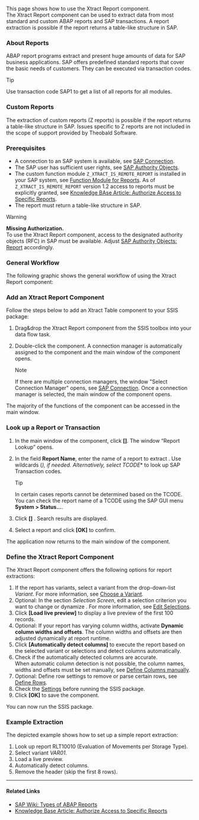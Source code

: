 This page shows how to use the Xtract Report component.\
The Xtract Report component can be used to extract data from most standard and custom ABAP reports and SAP transactions. A report extraction is possible if the report returns a table-like structure in SAP.

### About Reports

ABAP report programs extract and present huge amounts of data for SAP business applications. SAP offers predefined standard reports that cover the basic needs of customers. They can be executed via transaction codes.

Tip

Use transaction code SAP1 to get a list of all reports for all modules.

### Custom Reports

The extraction of custom reports (Z reports) is possible if the report returns a table-like structure in SAP. Issues specific to Z reports are not included in the scope of support provided by Theobald Software.

### Prerequisites

- A connection to an SAP system is available, see [SAP Connection](../sap-connection/).
- The SAP user has sufficient user rights, see [SAP Authority Objects](../setup-in-sap/sap-authority-objects/#report).
- The custom function module `Z_XTRACT_IS_REMOTE_REPORT` is installed in your SAP system, see [Function Module for Reports](../setup-in-sap/custom-function-module-for-reports/#installation-of-z_xtract_is_remote_report). As of `Z_XTRACT_IS_REMOTE_REPORT` version 1.2 access to reports must be explicitly granted, see [Knowledge BAse Article: Authorize Access to Specific Reports](../../knowledge-base/authorize-access-to-specific-reports/).
- The report must return a table-like structure in SAP.

Warning

**Missing Authorization.**\
To use the Xtract Report component, access to the designated authority objects (RFC) in SAP must be available. Adjust [SAP Authority Objects: Report](../setup-in-sap/sap-authority-objects/#report) accordingly.

### General Workflow

The following graphic shows the general workflow of using the Xtract Report component:

### Add an Xtract Report Component

Follow the steps below to add an Xtract Table component to your SSIS package:

1. Drag&drop the Xtract Report component from the SSIS toolbox into your data flow task.

1. Double-click the component. A connection manager is automatically assigned to the component and the main window of the component opens.

   Note

   If there are multiple connection managers, the window "Select Connection Manager" opens, see [SAP Connection](../sap-connection/#assign-connection-managers-to-xtract-components). Once a connection manager is selected, the main window of the component opens.

The majority of the functions of the component can be accessed in the main window.

### Look up a Report or Transaction

1. In the main window of the component, click **[]**. The window “Report Lookup” opens.

1. In the field **Report Name**, enter the name of a report to extract . Use wildcards (*), if needed. Alternatively, select* *TCODE*\* to look up SAP Transaction codes.

   Tip

   In certain cases reports cannot be determined based on the TCODE. You can check the report name of a TCODE using the SAP GUI menu **System > Status...**.

1. Click **[]** . Search results are displayed.

1. Select a report and click **[OK]** to confirm.

The application now returns to the main window of the component.

### Define the Xtract Report Component

The Xtract Report component offers the following options for report extractions:

1. If the report has variants, select a variant from the drop-down-list *Variant*. For more information, see [Choose a Variant](variants-and-selections/#choose-a-variant).
1. Optional: In the section *Selection Screen*, edit a selection criterion you want to change or dynamize . For more information, see [Edit Selections](variants-and-selections/#edit-selections).
1. Click **[Load live preview]** to display a live preview of the first 100 records.
1. Optional: If your report has varying column widths, activate **Dynamic column widths and offsets**. The column widths and offsets are then adjusted dynamically at report runtime.
1. Click **[Automatically detect columns]** to execute the report based on the selected variant or selections and detect columns automatically.
1. Check if the automatically detected columns are accurate.\
   When automatic column detection is not possible, the column names, widths and offsets must be set manually, see [Define Columns manually](report-columns-define/#define-columns-manually).
1. Optional: Define row settings to remove or parse certain rows, see [Define Rows](report-rows-define/).
1. Check the [Settings](settings/) before running the SSIS package.
1. Click **[OK]** to save the component.

You can now run the SSIS package.

### Example Extraction

The depicted example shows how to set up a simple report extraction:

1. Look up report RLT10010 (Evaluation of Movements per Storage Type).
1. Select variant *VAR01*.
1. Load a live preview.
1. Automatically detect columns.
1. Remove the header (skip the first 8 rows).

______________________________________________________________________

#### Related Links

- [SAP Wiki: Types of ABAP Reports](https://wiki.scn.sap.com/wiki/display/ABAP/Types+of+Reports)
- [Knowledge Base Article: Authorize Access to Specific Reports](../../knowledge-base/authorize-access-to-specific-reports/)
